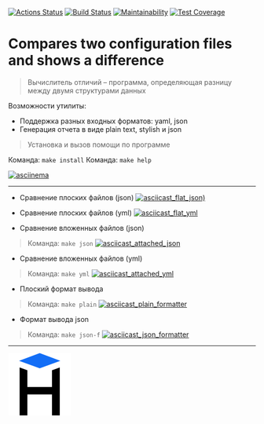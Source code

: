[![Actions Status](https://github.com/NikoKrauche/frontend-project-46/workflows/hexlet-check/badge.svg)](https://github.com/NikoKrauche/frontend-project-46/actions)
[![Build Status](https://github.com/NikoKrauche/frontend-project-46/actions/workflows/checks.yml/badge.svg)](https://github.com/NikoKrauche/frontend-project-46/actions/workflows/checks.yml)
[![Maintainability](https://api.codeclimate.com/v1/badges/2553f751350c248f03bb/maintainability)](https://codeclimate.com/github/NikoKrauche/frontend-project-46/maintainability)
[![Test Coverage](https://api.codeclimate.com/v1/badges/2553f751350c248f03bb/test_coverage)](https://codeclimate.com/github/NikoKrauche/frontend-project-46/test_coverage)

# Compares two configuration files and shows a difference

> Вычислитель отличий – программа, определяющая разницу между двумя структурами данных

Возможности утилиты:
* Поддержка разных входных форматов: yaml, json
* Генерация отчета в виде plain text, stylish и json

> Установка и вызов помощи по программе

  Команда: ```make install```
  Команда: ```make help```

[![asciinema](https://gravatar.com/avatar/0b5be33f3e4e1f683cacfe572991cdd8?s=128&d=retro)](https://asciinema.org/~NikoKrauch)
***
* Сравнение плоских файлов (json)
[![asciicast_flat_json)](https://asciinema.org/a/xY7S6y1VeWCNlBNAFhkNxtImy.svg)](https://asciinema.org/a/xY7S6y1VeWCNlBNAFhkNxtImy)

* Сравнение плоских файлов (yml)
[![asciicast_flat_yml](https://asciinema.org/a/KbvtKp79T2NMqgRIDAuOVYFZQ.svg)](https://asciinema.org/a/KbvtKp79T2NMqgRIDAuOVYFZQ)

* Сравнение вложенных файлов (json)
> Команда: ```make json```
[![asciicast_attached_json](https://asciinema.org/a/MIjWfkBtfH3iJjZMwjMrPHIFD.svg)](https://asciinema.org/a/MIjWfkBtfH3iJjZMwjMrPHIFD)


* Сравнение вложенных файлов (yml)
> Команда: ```make yml```
[![asciicast_attached_yml](https://asciinema.org/a/ckmWR7UTf0veYMeVqGKHiSohY.svg)](https://asciinema.org/a/ckmWR7UTf0veYMeVqGKHiSohY)


* Плоский формат вывода
> Команда: ```make plain```
[![asciicast_plain_formatter](https://asciinema.org/a/jVA9yASSX58vOqrcLJz0uOMCZ.svg)](https://asciinema.org/a/jVA9yASSX58vOqrcLJz0uOMCZ)

* Формат вывода json
> Команда: ```make json-f```
[![asciicast_json_formatter](https://asciinema.org/a/M8Ulc3J2e0s1MqS6VMOLZzT8R.svg)](https://asciinema.org/a/M8Ulc3J2e0s1MqS6VMOLZzT8R)

***
 [![Hexlet Ltd. logo](https://raw.githubusercontent.com/Hexlet/assets/master/images/hexlet_logo128.png)](https://ru.hexlet.io/u/nikokrauch)
